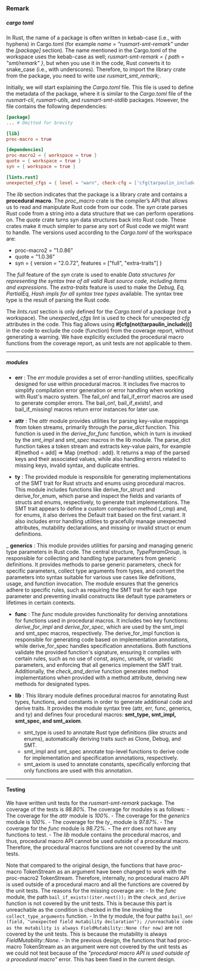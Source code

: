 ### Remark 

##### cargo toml

In Rust, the name of a package is often written in kebab-case (i.e., with hyphens) in Cargo.toml (for example _name = "rusmart-smt-remark"_ under the _[package]_ section). The name mentioned in the Cargo.toml of the workspace uses the kebab-case as well; _rusmart-smt-remark = { path = "smt/remark" }_, but when you use it in the code, Rust converts it to snake_case (i.e., with underscores). Therefore, to import the library crate from the package, you need to write _use rusmart\_smt\_remark;_.

Initially, we will start explaining the _Cargo.toml_ file. This file is used to define the metadata of the package, where it is similar to the _Cargo.toml_ file of the _rusmart-cli_, _rusmart-utils_, and _rusmart-smt-stdlib_ packages. However, the file contains the following dependencies:

```toml
[package]
... # Omitted for brevity

[lib]
proc-macro = true

[dependencies]
proc-macro2 = { workspace = true }
quote = { workspace = true }
syn = { workspace = true }

[lints.rust]
unexpected_cfgs = { level = "warn", check-cfg = ['cfg(tarpaulin_include)'] }
```

The _lib_ section indicates that the package is a library crate and contains a __procedural macro__. The _proc_macro_ crate is the compiler’s API that allows us to read and manipulate Rust code from our code. The _syn_ crate parses Rust code from a string into a data structure that we can perform operations on. The _quote_ crate turns syn data structures back into Rust code. These crates make it much simpler to parse any sort of Rust code we might want to handle. The versions used according to the _Cargo.toml_ of the workspace are:

- proc-macro2 = "1.0.86"
- quote = "1.0.36"
- syn = { version = "2.0.72", features = ["full", "extra-traits"] }

The _full_ feature of the _syn_ crate is used to enable _Data structures for representing the syntax tree of all valid Rust source code, including items and expressions_. The _extra-traits_ feature is used to make the _Debug, Eq, PartialEq, Hash impls for all syntax tree types_ available. The syntax tree type is the result of parsing the Rust code.

The _lints.rust_ section is only defined for the _Cargo.toml_ of a _package_ (not a workspace). The _unexpected_cfgs_ lint is used to check for unexpected _cfg_ attributes in the code. This flag allows using __#[cfg(not(tarpaulin_include))]__ in the code to exclude the code (function) from the coverage report, without generating a warning. We have explicitly excluded the procedural macro functions from the coverage report, as unit tests are not applicable to them.

---

##### modules

- __err__ : The _err_ module provides a set of error-handling utilities, specifically designed for use within procedural macros. It includes five macros to simplify compilation error generation or error handling when working with Rust's macro system. The fail_on! and fail_if_error! macros are used to generate compiler errors. The bail_on!, bail_if_exists!, and bail_if_missing! macros return error instances for later use.

- __attr__ : The _attr_ module provides utilities for parsing key-value mappings from token streams, primarily through the _parse_dict_ function. This function is used in the _derive_for_func_ function, which in turn is invoked by the _smt_impl_ and _smt_spec_ macros in the lib module. The parse_dict function takes a token stream and extracts key-value pairs, for example #[method = add] => Map {method : add}. It returns a map of the parsed keys and their associated values, while also handling errors related to missing keys, invalid syntax, and duplicate entries.

- __ty__ : The provided module is responsible for generating implementations of the SMT trait for Rust structs and enums using procedural macros. This module includes functions like derive_for_struct and derive_for_enum, which parse and inspect the fields and variants of structs and enums, respectively, to generate trait implementations. The SMT trait appears to define a custom comparison method (_cmp) and, for enums, it also derives the Default trait based on the first variant. It also includes error handling utilities to gracefully manage unexpected attributes, mutability declarations, and missing or invalid struct or enum definitions.

_ __generics__ : This module provides utilities for parsing and managing generic type parameters in Rust code. The central structure, _TypeParamGroup_, is responsible for collecting and handling type parameters from generic definitions. It provides methods to parse generic parameters, check for specific parameters, collect type arguments from types, and convert the parameters into syntax suitable for various use cases like definitions, usage, and function invocation. The module ensures that the generics adhere to specific rules, such as requiring the SMT trait for each type parameter and preventing invalid constructs like default type parameters or lifetimes in certain contexts.

- __func__ : The _func_ module provides functionality for deriving annotations for functions used in procedural macros. It includes two key functions: _derive_for_impl_ and _derive_for_spec_, which are used by the smt_impl and smt_spec macros, respectively. The derive_for_impl function is responsible for generating code based on implementation annotations, while derive_for_spec handles specification annotations. Both functions validate the provided function's signature, ensuring it complies with certain rules, such as no use of const, async, unsafe, or variadic parameters, and enforcing that all generics implement the SMT trait. Additionally, the _check_and_derive_ function generates method implementations when provided with a method attribute, deriving new methods for designated types.

- __lib__ : This library module defines procedural macros for annotating Rust types, functions, and constants in order to generate additional code and derive traits. It provides the module syntax tree (attr, err, func, generics, and ty) and defines four procedural macros: __smt_type, smt_impl, smt_spec, and smt_axiom__.
    - smt_type is used to annotate Rust type definitions (like structs and enums), automatically deriving traits such as Clone, Debug, and SMT.
    - smt_impl and smt_spec annotate top-level functions to derive code for implementation and specification annotations, respectively.
    - smt_axiom is used to annotate constants, specifically enforcing that only functions are used with this annotation.

---

#### Testing

We have written unit tests for the _rusmart-smt-remark_ package. The coverage of the tests is _98.80%_. The coverage for modules is as follows:
    - The coverage for the _attr_ module is _100%_.
    - The coverage for the _generics_ module is _100%_.
    - The coverage for the _ty__ module is _97.87%_.
    - The coverage for the _func_ module is _98.72%_.
    - The _err_ does not have any functions to test.
    - The _lib_ module contains the procedural macros, and thus, procedural macro API cannot be used outside of a procedural macro. Therefore, the procedural macros functions are not covered by the unit tests.

Note that compared to the original design, the functions that have proc-macro TokenStream as an argument have been changed to work with the proc-macro2 TokenStream. Therefore, internally, no procedural macro API is used outside of a procedural macro and all the functions are covered by the unit tests. The reasons for the missing coverage are:
    - In the _func_ module, the path `bail_if_exists!(iter.next());` in the `check_and_derive` function is not covered by the unit tests. This is because this part is unreachable as the condition is checked in the line invoking the `collect_type_arguments` function.
    - In the _ty_ module, the four paths `bail_on!(field, "unexpected field mutability declaration"); //unreachable code as the mutability is always FieldMutability::None (for now)` are not covered by the unit tests. This is because the mutability is always _FieldMutability::None_.
    - In the previous design, the functions that had proc-macro TokenStream as an argument were not covered by the unit tests as we could not test because of the _"procedural macro API is used outside of a procedural macro"_ error. This has been fixed in the current design.